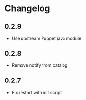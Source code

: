 # Changelog

## 0.2.9

* Use upstream Puppet java module 

## 0.2.8

* Remove notify from catalog

## 0.2.7
 
* Fix restart with init script
